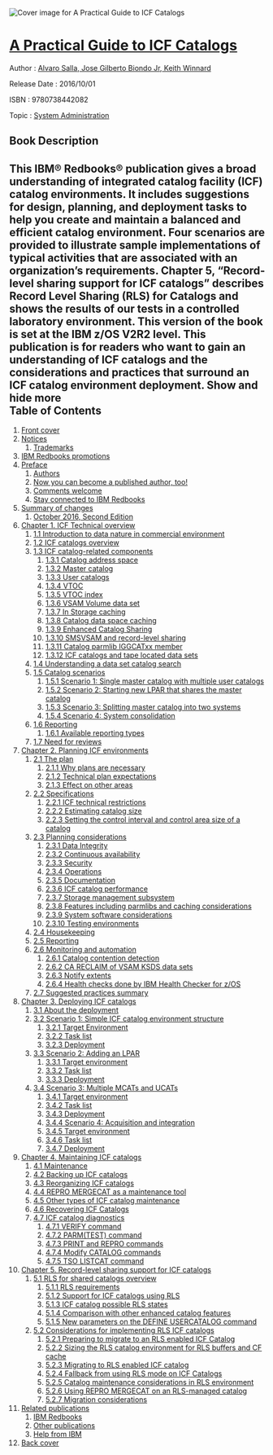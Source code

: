 ![Cover image for A Practical Guide to ICF Catalogs](https://imgdetail.ebookreading.net/cover/cover/system_admin/EB9780738442082.jpg)

[A Practical Guide to ICF Catalogs](https://ebookreading.net/view/book/A+Practical+Guide+to+ICF+Catalogs-EB9780738442082_1.html "A Practical Guide to ICF Catalogs")
====================================================================================================================

Author : [Alvaro Salla](https://ebookreading.net/search/author/Alvaro+Salla),[ Jose Gilberto Biondo Jr](https://ebookreading.net/search/author/+Jose+Gilberto+Biondo+Jr),[ Keith Winnard](https://ebookreading.net/search/author/+Keith+Winnard)

Release Date : 2016/10/01

ISBN : 9780738442082

Topic : [System Administration](https://ebookreading.net/search/category/system-administration)

Book Description
-----------------

 This IBM® Redbooks® publication gives a broad understanding of integrated catalog facility (ICF) catalog environments. It includes suggestions for design, planning, and deployment tasks to help you create and maintain a balanced and efficient catalog environment.
Four scenarios are provided to illustrate sample implementations of typical activities that are associated with an organization’s requirements.
Chapter 5, “Record-level sharing support for ICF catalogs” describes Record Level Sharing (RLS) for Catalogs and shows the results of our tests in a controlled laboratory environment.
This version of the book is set at the IBM z/OS V2R2 level.
This publication is for readers who want to gain an understanding of ICF catalogs and the considerations and practices that surround an ICF catalog environment deployment.
        Show and hide more                
Table of Contents
-----------------

1. [Front cover](https://ebookreading.net/view/book/A+Practical+Guide+to+ICF+Catalogs-EB9780738442082_1.html#ww457511)
1. [Notices](https://ebookreading.net/view/book/A+Practical+Guide+to+ICF+Catalogs-EB9780738442082_3.html#ww460066)
    1. [Trademarks](https://ebookreading.net/view/book/A+Practical+Guide+to+ICF+Catalogs-EB9780738442082_3.html#ww459879)
1. [IBM Redbooks promotions](https://ebookreading.net/view/book/A+Practical+Guide+to+ICF+Catalogs-EB9780738442082_4.html#ww773577)
1. [Preface](https://ebookreading.net/view/book/A+Practical+Guide+to+ICF+Catalogs-EB9780738442082_5.html#ww769426)
    1. [Authors](https://ebookreading.net/view/book/A+Practical+Guide+to+ICF+Catalogs-EB9780738442082_5.html#ww776025)
    1. [Now you can become a published author, too!](https://ebookreading.net/view/book/A+Practical+Guide+to+ICF+Catalogs-EB9780738442082_5.html#ww782335)
    1. [Comments welcome](https://ebookreading.net/view/book/A+Practical+Guide+to+ICF+Catalogs-EB9780738442082_5.html#ww775129)
    1. [Stay connected to IBM Redbooks](https://ebookreading.net/view/book/A+Practical+Guide+to+ICF+Catalogs-EB9780738442082_5.html#ww782351)
1. [Summary of changes](https://ebookreading.net/view/book/A+Practical+Guide+to+ICF+Catalogs-EB9780738442082_6.html#ww771060)
    1. [October 2016, Second Edition](https://ebookreading.net/view/book/A+Practical+Guide+to+ICF+Catalogs-EB9780738442082_6.html#ww771072)
1. [Chapter 1. ICF Technical overview](https://ebookreading.net/view/book/A+Practical+Guide+to+ICF+Catalogs-EB9780738442082_7.html#ww460883)
    1. [1.1 Introduction to data nature in commercial environment](https://ebookreading.net/view/book/A+Practical+Guide+to+ICF+Catalogs-EB9780738442082_7.html#ww460891)
    1. [1.2 ICF catalogs overview](https://ebookreading.net/view/book/A+Practical+Guide+to+ICF+Catalogs-EB9780738442082_7.html#ww460898)
    1. [1.3 ICF catalog-related components](https://ebookreading.net/view/book/A+Practical+Guide+to+ICF+Catalogs-EB9780738442082_7.html#ww460912)
        1. [1.3.1 Catalog address space](https://ebookreading.net/view/book/A+Practical+Guide+to+ICF+Catalogs-EB9780738442082_7.html#ww460939)
        1. [1.3.2 Master catalog](https://ebookreading.net/view/book/A+Practical+Guide+to+ICF+Catalogs-EB9780738442082_7.html#ww460943)
        1. [1.3.3 User catalogs](https://ebookreading.net/view/book/A+Practical+Guide+to+ICF+Catalogs-EB9780738442082_7.html#ww460946)
        1. [1.3.4 VTOC](https://ebookreading.net/view/book/A+Practical+Guide+to+ICF+Catalogs-EB9780738442082_7.html#ww460948)
        1. [1.3.5 VTOC index](https://ebookreading.net/view/book/A+Practical+Guide+to+ICF+Catalogs-EB9780738442082_7.html#ww460950)
        1. [1.3.6 VSAM Volume data set](https://ebookreading.net/view/book/A+Practical+Guide+to+ICF+Catalogs-EB9780738442082_7.html#ww462733)
        1. [1.3.7 In Storage caching](https://ebookreading.net/view/book/A+Practical+Guide+to+ICF+Catalogs-EB9780738442082_7.html#ww460954)
        1. [1.3.8 Catalog data space caching](https://ebookreading.net/view/book/A+Practical+Guide+to+ICF+Catalogs-EB9780738442082_7.html#ww460956)
        1. [1.3.9 Enhanced Catalog Sharing](https://ebookreading.net/view/book/A+Practical+Guide+to+ICF+Catalogs-EB9780738442082_7.html#ww460958)
        1. [1.3.10 SMSVSAM and record-level sharing](https://ebookreading.net/view/book/A+Practical+Guide+to+ICF+Catalogs-EB9780738442082_7.html#ww460960)
        1. [1.3.11 Catalog parmlib IGGCATxx member](https://ebookreading.net/view/book/A+Practical+Guide+to+ICF+Catalogs-EB9780738442082_7.html#ww460962)
        1. [1.3.12 ICF catalogs and tape located data sets](https://ebookreading.net/view/book/A+Practical+Guide+to+ICF+Catalogs-EB9780738442082_7.html#ww460964)
    1. [1.4 Understanding a data set catalog search](https://ebookreading.net/view/book/A+Practical+Guide+to+ICF+Catalogs-EB9780738442082_7.html#ww462955)
    1. [1.5 Catalog scenarios](https://ebookreading.net/view/book/A+Practical+Guide+to+ICF+Catalogs-EB9780738442082_7.html#ww460967)
        1. [1.5.1 Scenario 1: Single master catalog with multiple user catalogs](https://ebookreading.net/view/book/A+Practical+Guide+to+ICF+Catalogs-EB9780738442082_7.html#ww460970)
        1. [1.5.2 Scenario 2: Starting new LPAR that shares the master catalog](https://ebookreading.net/view/book/A+Practical+Guide+to+ICF+Catalogs-EB9780738442082_7.html#ww461019)
        1. [1.5.3 Scenario 3: Splitting master catalog into two systems](https://ebookreading.net/view/book/A+Practical+Guide+to+ICF+Catalogs-EB9780738442082_7.html#ww461071)
        1. [1.5.4 Scenario 4: System consolidation](https://ebookreading.net/view/book/A+Practical+Guide+to+ICF+Catalogs-EB9780738442082_7.html#ww461124)
    1. [1.6 Reporting](https://ebookreading.net/view/book/A+Practical+Guide+to+ICF+Catalogs-EB9780738442082_7.html#ww461245)
        1. [1.6.1 Available reporting types](https://ebookreading.net/view/book/A+Practical+Guide+to+ICF+Catalogs-EB9780738442082_7.html#ww461250)
    1. [1.7 Need for reviews](https://ebookreading.net/view/book/A+Practical+Guide+to+ICF+Catalogs-EB9780738442082_7.html#ww466763)
1. [Chapter 2. Planning ICF environments](https://ebookreading.net/view/book/A+Practical+Guide+to+ICF+Catalogs-EB9780738442082_8.html#ww460771)
    1. [2.1 The plan](https://ebookreading.net/view/book/A+Practical+Guide+to+ICF+Catalogs-EB9780738442082_8.html#ww460773)
        1. [2.1.1 Why plans are necessary](https://ebookreading.net/view/book/A+Practical+Guide+to+ICF+Catalogs-EB9780738442082_8.html#ww460775)
        1. [2.1.2 Technical plan expectations](https://ebookreading.net/view/book/A+Practical+Guide+to+ICF+Catalogs-EB9780738442082_8.html#ww460787)
        1. [2.1.3 Effect on other areas](https://ebookreading.net/view/book/A+Practical+Guide+to+ICF+Catalogs-EB9780738442082_8.html#ww460798)
    1. [2.2 Specifications](https://ebookreading.net/view/book/A+Practical+Guide+to+ICF+Catalogs-EB9780738442082_8.html#ww460817)
        1. [2.2.1 ICF technical restrictions](https://ebookreading.net/view/book/A+Practical+Guide+to+ICF+Catalogs-EB9780738442082_8.html#ww461991)
        1. [2.2.2 Estimating catalog size](https://ebookreading.net/view/book/A+Practical+Guide+to+ICF+Catalogs-EB9780738442082_8.html#ww466711)
        1. [2.2.3 Setting the control interval and control area size of a catalog](https://ebookreading.net/view/book/A+Practical+Guide+to+ICF+Catalogs-EB9780738442082_8.html#ww460842)
    1. [2.3 Planning considerations](https://ebookreading.net/view/book/A+Practical+Guide+to+ICF+Catalogs-EB9780738442082_8.html#ww460844)
        1. [2.3.1 Data Integrity](https://ebookreading.net/view/book/A+Practical+Guide+to+ICF+Catalogs-EB9780738442082_8.html#ww460846)
        1. [2.3.2 Continuous availability](https://ebookreading.net/view/book/A+Practical+Guide+to+ICF+Catalogs-EB9780738442082_8.html#ww460849)
        1. [2.3.3 Security](https://ebookreading.net/view/book/A+Practical+Guide+to+ICF+Catalogs-EB9780738442082_8.html#ww460861)
        1. [2.3.4 Operations](https://ebookreading.net/view/book/A+Practical+Guide+to+ICF+Catalogs-EB9780738442082_8.html#ww460863)
        1. [2.3.5 Documentation](https://ebookreading.net/view/book/A+Practical+Guide+to+ICF+Catalogs-EB9780738442082_8.html#ww460870)
        1. [2.3.6 ICF catalog performance](https://ebookreading.net/view/book/A+Practical+Guide+to+ICF+Catalogs-EB9780738442082_8.html#ww460882)
        1. [2.3.7 Storage management subsystem](https://ebookreading.net/view/book/A+Practical+Guide+to+ICF+Catalogs-EB9780738442082_8.html#ww461037)
        1. [2.3.8 Features including parmlibs and caching considerations](https://ebookreading.net/view/book/A+Practical+Guide+to+ICF+Catalogs-EB9780738442082_8.html#ww461045)
        1. [2.3.9 System software considerations](https://ebookreading.net/view/book/A+Practical+Guide+to+ICF+Catalogs-EB9780738442082_8.html#ww465800)
        1. [2.3.10 Testing environments](https://ebookreading.net/view/book/A+Practical+Guide+to+ICF+Catalogs-EB9780738442082_8.html#ww461366)
    1. [2.4 Housekeeping](https://ebookreading.net/view/book/A+Practical+Guide+to+ICF+Catalogs-EB9780738442082_8.html#ww461376)
    1. [2.5 Reporting](https://ebookreading.net/view/book/A+Practical+Guide+to+ICF+Catalogs-EB9780738442082_8.html#ww461436)
    1. [2.6 Monitoring and automation](https://ebookreading.net/view/book/A+Practical+Guide+to+ICF+Catalogs-EB9780738442082_8.html#ww461481)
        1. [2.6.1 Catalog contention detection](https://ebookreading.net/view/book/A+Practical+Guide+to+ICF+Catalogs-EB9780738442082_8.html#ww461483)
        1. [2.6.2 CA RECLAIM of VSAM KSDS data sets](https://ebookreading.net/view/book/A+Practical+Guide+to+ICF+Catalogs-EB9780738442082_8.html#ww461556)
        1. [2.6.3 Notify extents](https://ebookreading.net/view/book/A+Practical+Guide+to+ICF+Catalogs-EB9780738442082_8.html#ww461596)
        1. [2.6.4 Health checks done by IBM Health Checker for z/OS](https://ebookreading.net/view/book/A+Practical+Guide+to+ICF+Catalogs-EB9780738442082_8.html#ww461611)
    1. [2.7 Suggested practices summary](https://ebookreading.net/view/book/A+Practical+Guide+to+ICF+Catalogs-EB9780738442082_8.html#ww461649)
1. [Chapter 3. Deploying ICF catalogs](https://ebookreading.net/view/book/A+Practical+Guide+to+ICF+Catalogs-EB9780738442082_9.html#ww460879)
    1. [3.1 About the deployment](https://ebookreading.net/view/book/A+Practical+Guide+to+ICF+Catalogs-EB9780738442082_9.html#ww460884)
    1. [3.2 Scenario 1: Simple ICF catalog environment structure](https://ebookreading.net/view/book/A+Practical+Guide+to+ICF+Catalogs-EB9780738442082_9.html#ww460894)
        1. [3.2.1 Target Environment](https://ebookreading.net/view/book/A+Practical+Guide+to+ICF+Catalogs-EB9780738442082_9.html#ww460896)
        1. [3.2.2 Task list](https://ebookreading.net/view/book/A+Practical+Guide+to+ICF+Catalogs-EB9780738442082_9.html#ww460907)
        1. [3.2.3 Deployment](https://ebookreading.net/view/book/A+Practical+Guide+to+ICF+Catalogs-EB9780738442082_9.html#ww460971)
    1. [3.3 Scenario 2: Adding an LPAR](https://ebookreading.net/view/book/A+Practical+Guide+to+ICF+Catalogs-EB9780738442082_9.html#ww461130)
        1. [3.3.1 Target environment](https://ebookreading.net/view/book/A+Practical+Guide+to+ICF+Catalogs-EB9780738442082_9.html#ww461132)
        1. [3.3.2 Task list](https://ebookreading.net/view/book/A+Practical+Guide+to+ICF+Catalogs-EB9780738442082_9.html#ww462312)
        1. [3.3.3 Deployment](https://ebookreading.net/view/book/A+Practical+Guide+to+ICF+Catalogs-EB9780738442082_9.html#ww461189)
    1. [3.4 Scenario 3: Multiple MCATs and UCATs](https://ebookreading.net/view/book/A+Practical+Guide+to+ICF+Catalogs-EB9780738442082_9.html#ww461307)
        1. [3.4.1 Target environment](https://ebookreading.net/view/book/A+Practical+Guide+to+ICF+Catalogs-EB9780738442082_9.html#ww461309)
        1. [3.4.2 Task list](https://ebookreading.net/view/book/A+Practical+Guide+to+ICF+Catalogs-EB9780738442082_9.html#ww461320)
        1. [3.4.3 Deployment](https://ebookreading.net/view/book/A+Practical+Guide+to+ICF+Catalogs-EB9780738442082_9.html#ww461364)
        1. [3.4.4 Scenario 4: Acquisition and integration](https://ebookreading.net/view/book/A+Practical+Guide+to+ICF+Catalogs-EB9780738442082_9.html#ww461625)
        1. [3.4.5 Target environment](https://ebookreading.net/view/book/A+Practical+Guide+to+ICF+Catalogs-EB9780738442082_9.html#ww461627)
        1. [3.4.6 Task list](https://ebookreading.net/view/book/A+Practical+Guide+to+ICF+Catalogs-EB9780738442082_9.html#ww462587)
        1. [3.4.7 Deployment](https://ebookreading.net/view/book/A+Practical+Guide+to+ICF+Catalogs-EB9780738442082_9.html#ww461703)
1. [Chapter 4. Maintaining ICF catalogs](https://ebookreading.net/view/book/A+Practical+Guide+to+ICF+Catalogs-EB9780738442082_10.html#ww460798)
    1. [4.1 Maintenance](https://ebookreading.net/view/book/A+Practical+Guide+to+ICF+Catalogs-EB9780738442082_10.html#ww460806)
    1. [4.2 Backing up ICF catalogs](https://ebookreading.net/view/book/A+Practical+Guide+to+ICF+Catalogs-EB9780738442082_10.html#ww460808)
    1. [4.3 Reorganizing ICF catalogs](https://ebookreading.net/view/book/A+Practical+Guide+to+ICF+Catalogs-EB9780738442082_10.html#ww460820)
    1. [4.4 REPRO MERGECAT as a maintenance tool](https://ebookreading.net/view/book/A+Practical+Guide+to+ICF+Catalogs-EB9780738442082_10.html#ww460825)
    1. [4.5 Other types of ICF catalog maintenance](https://ebookreading.net/view/book/A+Practical+Guide+to+ICF+Catalogs-EB9780738442082_10.html#ww460850)
    1. [4.6 Recovering ICF Catalogs](https://ebookreading.net/view/book/A+Practical+Guide+to+ICF+Catalogs-EB9780738442082_10.html#ww460853)
    1. [4.7 ICF catalog diagnostics](https://ebookreading.net/view/book/A+Practical+Guide+to+ICF+Catalogs-EB9780738442082_10.html#ww462334)
        1. [4.7.1 VERIFY command](https://ebookreading.net/view/book/A+Practical+Guide+to+ICF+Catalogs-EB9780738442082_10.html#ww462844)
        1. [4.7.2 PARM(TEST) command](https://ebookreading.net/view/book/A+Practical+Guide+to+ICF+Catalogs-EB9780738442082_10.html#ww462527)
        1. [4.7.3 PRINT and REPRO commands](https://ebookreading.net/view/book/A+Practical+Guide+to+ICF+Catalogs-EB9780738442082_10.html#ww462796)
        1. [4.7.4 Modify CATALOG commands](https://ebookreading.net/view/book/A+Practical+Guide+to+ICF+Catalogs-EB9780738442082_10.html#ww461301)
        1. [4.7.5 TSO LISTCAT command](https://ebookreading.net/view/book/A+Practical+Guide+to+ICF+Catalogs-EB9780738442082_10.html#ww463424)
1. [Chapter 5. Record-level sharing support for ICF catalogs](https://ebookreading.net/view/book/A+Practical+Guide+to+ICF+Catalogs-EB9780738442082_11.html#ww460826)
    1. [5.1 RLS for shared catalogs overview](https://ebookreading.net/view/book/A+Practical+Guide+to+ICF+Catalogs-EB9780738442082_11.html#ww460838)
        1. [5.1.1 RLS requirements](https://ebookreading.net/view/book/A+Practical+Guide+to+ICF+Catalogs-EB9780738442082_11.html#ww460843)
        1. [5.1.2 Support for ICF catalogs using RLS](https://ebookreading.net/view/book/A+Practical+Guide+to+ICF+Catalogs-EB9780738442082_11.html#ww460855)
        1. [5.1.3 ICF catalog possible RLS states](https://ebookreading.net/view/book/A+Practical+Guide+to+ICF+Catalogs-EB9780738442082_11.html#ww460868)
        1. [5.1.4 Comparison with other enhanced catalog features](https://ebookreading.net/view/book/A+Practical+Guide+to+ICF+Catalogs-EB9780738442082_11.html#ww460879)
        1. [5.1.5 New parameters on the DEFINE USERCATALOG command](https://ebookreading.net/view/book/A+Practical+Guide+to+ICF+Catalogs-EB9780738442082_11.html#ww460890)
    1. [5.2 Considerations for implementing RLS ICF catalogs](https://ebookreading.net/view/book/A+Practical+Guide+to+ICF+Catalogs-EB9780738442082_11.html#ww460972)
        1. [5.2.1 Preparing to migrate to an RLS enabled ICF Catalog](https://ebookreading.net/view/book/A+Practical+Guide+to+ICF+Catalogs-EB9780738442082_11.html#ww460974)
        1. [5.2.2 Sizing the RLS catalog environment for RLS buffers and CF cache](https://ebookreading.net/view/book/A+Practical+Guide+to+ICF+Catalogs-EB9780738442082_11.html#ww460985)
        1. [5.2.3 Migrating to RLS enabled ICF catalog](https://ebookreading.net/view/book/A+Practical+Guide+to+ICF+Catalogs-EB9780738442082_11.html#ww461061)
        1. [5.2.4 Fallback from using RLS mode on ICF Catalogs](https://ebookreading.net/view/book/A+Practical+Guide+to+ICF+Catalogs-EB9780738442082_11.html#ww461198)
        1. [5.2.5 Catalog maintenance considerations in RLS environment](https://ebookreading.net/view/book/A+Practical+Guide+to+ICF+Catalogs-EB9780738442082_11.html#ww461202)
        1. [5.2.6 Using REPRO MERGECAT on an RLS-managed catalog](https://ebookreading.net/view/book/A+Practical+Guide+to+ICF+Catalogs-EB9780738442082_11.html#ww461260)
        1. [5.2.7 Migration considerations](https://ebookreading.net/view/book/A+Practical+Guide+to+ICF+Catalogs-EB9780738442082_11.html#ww461486)
1. [Related publications](https://ebookreading.net/view/book/A+Practical+Guide+to+ICF+Catalogs-EB9780738442082_12.html#ww454348)
    1. [IBM Redbooks](https://ebookreading.net/view/book/A+Practical+Guide+to+ICF+Catalogs-EB9780738442082_12.html#ww454350)
    1. [Other publications](https://ebookreading.net/view/book/A+Practical+Guide+to+ICF+Catalogs-EB9780738442082_12.html#ww455983)
    1. [Help from IBM](https://ebookreading.net/view/book/A+Practical+Guide+to+ICF+Catalogs-EB9780738442082_12.html#ww456261)
1. [Back cover](https://ebookreading.net/view/book/A+Practical+Guide+to+ICF+Catalogs-EB9780738442082_14.html#ww465861)
